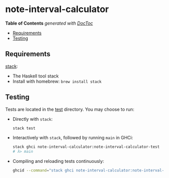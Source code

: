 # note-interval-calculator

<!-- START doctoc generated TOC please keep comment here to allow auto update -->
<!-- DON'T EDIT THIS SECTION, INSTEAD RE-RUN doctoc TO UPDATE -->
**Table of Contents**  *generated with [DocToc](https://github.com/thlorenz/doctoc)*

- [Requirements](#requirements)
- [Testing](#testing)

<!-- END doctoc generated TOC please keep comment here to allow auto update -->

## Requirements

[stack](https://docs.haskellstack.org/en/stable/README/):

- The Haskell tool stack
- Install with homebrew: `brew install stack`

## Testing

Tests are located in the [test](./test) directory. You may choose to run:

- Directly with `stack`:

    ```bash
    stack test
    ```

- Interactively with `stack`, followed by running `main` in GHCi:

    ```bash
    stack ghci note-interval-calculator:note-interval-calculator-test
    # λ> main
    ```

- Compiling and reloading tests continuously:

    ```bash
    ghcid --command="stack ghci note-interval-calculator:note-interval-calculator-test"
    ```
